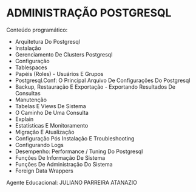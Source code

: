 # ADMINISTRAÇÃO POSTGRESQL

Conteúdo programático: 
- Arquitetura Do Postgresql 
- Instalação 
- Gerenciamento De Clusters Postgresql 
- Configuração 
- Tablespaces 
- Papéis (Roles) - Usuários E Grupos 
- Postgresql.Conf: O Principal Arquivo De Configurações Do Postgresql 
- Backup, Restauração E Exportação - Exportando Resultados De Consultas 
- Manutenção 
- Tabelas E Views De Sistema 
- O Caminho De Uma Consulta 
- Explain 
- Estatísticas E Monitoramento 
- Migração E Atualização 
- Configuração Pós Instalação E Troubleshooting 
- Configurando Logs 
- Desempenho: Performance / Tuning Do Postgresql 
- Funções De Informação De Sistema 
- Funções De Administração Do Sistema 
- Foreign Data Wrappers

Agente Educacional: JULIANO PARREIRA ATANAZIO
